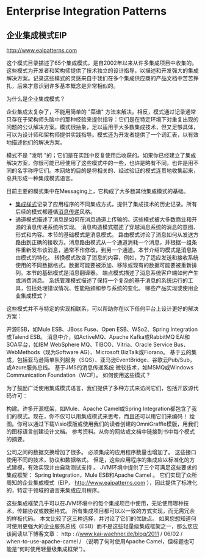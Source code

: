 # Enterprise Integration Patterns

## 企业集成模式EIP

<http://www.eaipatterns.com>

这个模式目录描述了65个集成模式，是自2002年以来从许多集成项目中收集的。这些模式为开发者和架构师提供了技术独立的设计指导，以描述和开发强大的集成解决方案。记录这些模式的灵感来自于我们在多个集成供应商的产品文档中苦苦挣扎，后来才意识到许多基本概念是非常相似的。

为什么是企业集成模式？

企业集成太复杂了，不能用简单的 "菜谱" 方法来解决。相反，模式通过记录通常只存在于架构师头脑中的那种经验来提供指导：它们是在特定环境下对重复出现的问题的公认解决方案。模式很抽象，足以适用于大多数集成技术，但又足够具体，可以为设计师和架构师提供实践指导。模式还为开发者提供了一个词汇表，以有效地描述他们的解决方案。

模式不是 "发明 "的；它们是在实践中反复使用后收获的。如果你已经建立了集成解决方案，你很可能已经使用了这些模式中的一些，也许是略有不同，也许是用不同的名字称呼它们。本网站的目的是将相关的、经过验证的模式连贯地收集起来，总共形成一种集成模式语言。

目前主要的模式集中在Messaging上，它构成了大多数其他集成模式的基础。

- [集成样式](https://www.enterpriseintegrationpatterns.com/patterns/messaging/IntegrationStylesIntro.html)记录了应用程序的不同集成方式，提供了集成技术的历史记录。所有后续的模式都遵循[消息传递](https://www.enterpriseintegrationpatterns.com/patterns/messaging/Messaging.html)风格。
- 通道模式描述了消息是如何在消息通道上传输的。这些模式被大多数商业和开源的消息传递系统所实现。
消息构造模式描述了穿越消息系统的消息的意图、形式和内容。本节的基础模式是消息模式。
路由模式讨论了消息如何从发送方路由到正确的接收方。消息路由模式从一个通道消耗一个消息，并根据一组条件重新发布该消息，通常不作修改，到另一个通道。本节介绍的模式是消息路由模式的特化。
转换模式改变了消息的内容，例如，为了适应发送和接收系统使用的不同数据格式。数据可能要被添加、移除或现有的数据可能要被重新排列。本节的基础模式是消息翻译器。
端点模式描述了消息系统客户端如何产生或消费消息。
系统管理模式描述了保持一个复杂的基于消息的系统运行的工具，包括处理错误情况、性能瓶颈和参与系统的变化。
哪些产品实现或使用企业集成模式？

这些模式并不与特定的实现相联系，可以帮助你在以下任何平台上设计更好的解决方案：

开源ESB，如Mule ESB、JBoss Fuse、Open ESB、WSo2、Spring Integration或Talend ESB。
消息中介，如ActiveMQ、Apache Kafka或RabbitMQ
EAI和SOA平台，如IBM WebSphere MQ、TIBCO、Vitria、Oracle Service Bus、WebMethods（现为Software AG）、Microsoft BizTalk或Fiorano。
基于云的集成，包括亚马逊简单队列服务（SQS）、亚马逊EventBridge、谷歌云Pub/Sub，或Azure服务总线。
基于JMS的消息传递系统
微软技术，如MSMQ或Windows Communication Foundation（WCF）。
如何使用这些模式？

为了鼓励广泛使用集成模式语言，我们提供了多种方式来访问它们，包括开放源代码许可：

构建。许多开源框架，如Mule、Apache Camel或Spring Integration都包含了我们的模式。现在，你不仅可以用集成模式来思考，而且还可以用它们来编码！
绘图。你可以通过下载Visio模版或使用我们的读者创建的OmniGraffle模版，用我们的图标语言创建设计文档。
参考资料。从你的网站或文档中链接到书中每个模式的摘要。

公司之间的数据交换增加了很多。 必须集成的应用程序数量也增加了。 这些接口使用不同的技术，协议和数据格式。 但是，这些应用程序的集成应以标准化的方式建模，有效实现并由自动测试支持 。
JVM环境中提供了三个可满足这些要求的集成框架： Spring Integration，Mule ESB和Apache Camel 。 它们实现了众所周知的企业集成模式（EIP， <http://www.eaipatterns.com> ），因此提供了标准化的，特定于领域的语言来集成应用程序。

这些集成框架几乎可以在JVM环境中的每个集成项目中使用，无论使用哪种技术，传输协议或数据格式。 所有集成项目都可以以一致的方式实现，而无需冗余的样板代码。 
本文比较了这三种选择，并讨论了它们的优缺点。 如果您想知道何时使用更强大的企业服务总线（ESB）而不是这些轻量级集成框架之一，那么您应该阅读以下博客文章： http : //www.kai-waehner.de/blog/2011 / 06/02 / when-to-use-apache-camel / （说明了何时使用Apache Camel，但标题也可能是“何时使用轻量级集成框架”）。
